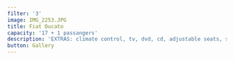 ```yaml
---
filter: '3'
image: IMG_2253.JPG
title: Fiat Ducato
capacity: '17 + 1 passangers'
description: 'EXTRAS: climate control, tv, dvd, cd, adjustable seats, seatbelt'
button: Gallery
---
```


